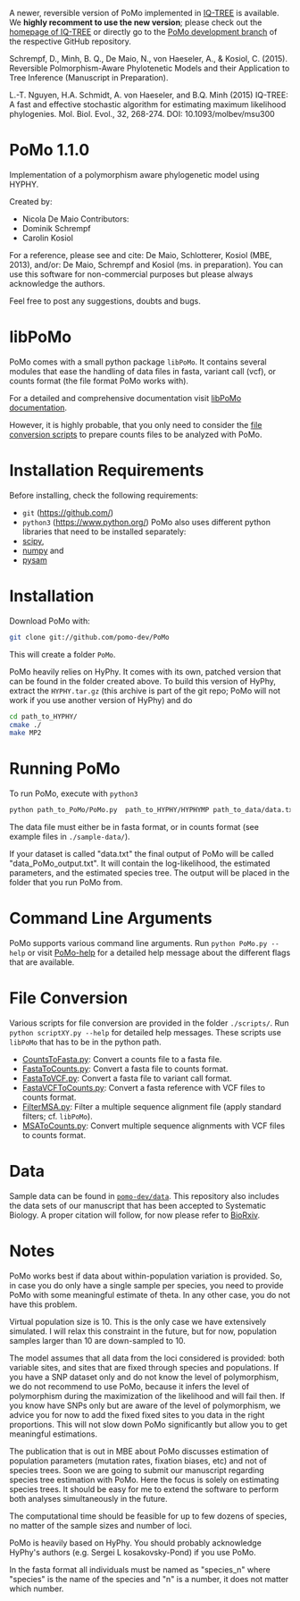 A newer, reversible version of PoMo implemented
in [IQ-TREE](http://www.cibiv.at/software/iqtree/) is available. We **highly
recomment to use the new version**; please check out
the [homepage of IQ-TREE](http://www.cibiv.at/software/iqtree/) or directly go
to
the [PoMo development branch](https://github.com/Cibiv/IQ-TREE/tree/pomo_latest)
of the respective GitHub repository.

Schrempf, D., Minh, B. Q., De Maio, N., von Haeseler, A., & Kosiol,
C. (2015). Reversible Polmorphism-Aware Phylotenetic Models and their
Application to Tree Inference (Manuscript in Preparation).

L.-T. Nguyen, H.A. Schmidt, A. von Haeseler, and B.Q. Minh (2015)
IQ-TREE: A fast and effective stochastic algorithm for estimating
maximum likelihood phylogenies. Mol. Biol. Evol., 32, 268-274. DOI:
10.1093/molbev/msu300

PoMo 1.1.0
==========

Implementation of a polymorphism aware phylogenetic model using HYPHY.

Created by:
- Nicola De Maio
Contributors:
- Dominik Schrempf
- Carolin Kosiol

For a reference, please see and cite: De Maio, Schlotterer, Kosiol
(MBE, 2013), and/or: De Maio, Schrempf and Kosiol (ms. in
preparation).  You can use this software for non-commercial purposes
but please always acknowledge the authors.

Feel free to post any suggestions, doubts and bugs.

libPoMo
=======

PoMo comes with a small python package `libPoMo`. It contains several
modules that ease the handling of data files in fasta, variant call
(vcf), or counts format (the file format PoMo works with).

For a detailed and comprehensive documentation visit
[libPoMo documentation](http://pomo.readthedocs.org).

However, it is highly probable, that you only need to consider the
[file conversion scripts](#file-conversion) to prepare counts files to
be analyzed with PoMo.

Installation Requirements
=========================

Before installing, check the following requirements:
- `git` (https://github.com/)
- `python3` (https://www.python.org/)
PoMo also uses different python libraries that need to be installed
separately:
- [scipy](http://www.scipy.org/),
- [numpy](http://www.numpy.org/) and
- [pysam](http://code.google.com/p/pysam/)

Installation
============

Download PoMo with:
```sh
git clone git://github.com/pomo-dev/PoMo
```

This will create a folder `PoMo`.

PoMo heavily relies on HyPhy.  It comes with its own, patched version
that can be found in the folder created above.  To build this version
of HyPhy, extract the `HYPHY.tar.gz` (this archive is part of the git
repo; PoMo will not work if you use another version of HyPhy) and do
```sh
cd path_to_HYPHY/
cmake ./
make MP2
```

Running PoMo
============
To run PoMo, execute with `python3`
```sh
python path_to_PoMo/PoMo.py  path_to_HYPHY/HYPHYMP path_to_data/data.txt
```

The data file must either be in fasta format, or in counts format (see
example files in `./sample-data/`).

If your dataset is called "data.txt" the final output of PoMo will be
called "data_PoMo_output.txt". It will contain the log-likelihood, the
estimated parameters, and the estimated species tree. The output will
be placed in the folder that you run PoMo from.

Command Line Arguments
======================
PoMo supports various command line arguments. Run `python PoMo.py
--help` or visit [PoMo-help](PoMo-help.txt "PoMo-help") for a detailed
help message about the different flags that are available.

File Conversion
===============
Various scripts for file conversion are provided in the folder
`./scripts/`. Run `python scriptXY.py --help` for detailed help
messages. These scripts use `libPoMo` that has to be in the python
path.

* [CountsToFasta.py](./scripts/CountsToFasta.py): Convert a counts
  file to a fasta file.
* [FastaToCounts.py](./scripts/FastaToCounts.py): Convert a fasta file
  to counts format.
* [FastaToVCF.py](./scripts/FastaToVCF.py): Convert a fasta file to
  variant call format.
* [FastaVCFToCounts.py](./scripts/FastaVCFToCounts.py): Convert a
  fasta reference with VCF files to counts format.
* [FilterMSA.py](./scripts/FilterMSA.py): Filter a multiple sequence
  alignment file (apply standard filters; cf. `libPoMo`).
* [MSAToCounts.py](./scripts/MSAToCounts.py): Convert multiple
  sequence alignments with VCF files to counts format.

Data
====
Sample data can be found in
[`pomo-dev/data`](https://github.com/pomo-dev/data).  This repository
also includes the data sets of our manuscript that has been accepted
to Systematic Biology.  A proper citation will follow, for now please
refer to [BioRxiv](http://dx.doi.org/10.1101/016360).

Notes
=====
PoMo works best if data about within-population variation is
provided. So, in case you do only have a single sample per species,
you need to provide PoMo with some meaningful estimate of theta. In
any other case, you do not have this problem.

Virtual population size is 10. This is the only case we have
extensively simulated. I will relax this constraint in the future, but
for now, population samples larger than 10 are down-sampled to 10.

The model assumes that all data from the loci considered is provided:
both variable sites, and sites that are fixed through species and
populations.  If you have a SNP dataset only and do not know the level
of polymorphism, we do not recommend to use PoMo, because it infers
the level of polymorphism during the maximization of the likelihood
and will fail then.  If you know have SNPs only but are aware of the
level of polymorphism, we advice you for now to add the fixed fixed
sites to you data in the right proportions.  This will not slow down
PoMo significantly but allow you to get meaningful estimations.

The publication that is out in MBE about PoMo discusses estimation of
population parameters (mutation rates, fixation biases, etc) and not
of species trees. Soon we are going to submit our manuscript regarding
species tree estimation with PoMo. Here the focus is solely on
estimating species trees. It should be easy for me to extend the
software to perform both analyses simultaneously in the future.

The computational time should be feasible for up to few dozens of
species, no matter of the sample sizes and number of loci.

PoMo is heavily based on HyPhy. You should probably acknowledge
HyPhy's authors (e.g. Sergei L kosakovsky-Pond) if you use PoMo.

In the fasta format all individuals must be named as "species_n" where
"species" is the name of the species and "n" is a number, it does not
matter which number.
